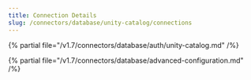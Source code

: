 ```yaml
---
title: Connection Details
slug: /connectors/database/unity-catalog/connections
---
```


{% partial file="/v1.7/connectors/database/auth/unity-catalog.md" /%}

{% partial file="/v1.7/connectors/database/advanced-configuration.md" /%}
